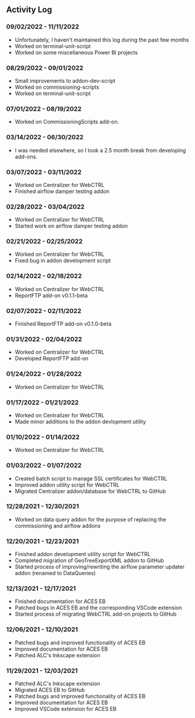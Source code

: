 ## Activity Log

### **09/02/2022 - 11/11/2022**
- Unfortunately, I haven't maintained this log during the past few months
- Worked on terminal-unit-script
- Worked on some miscellaneous Power BI projects

### **08/29/2022 - 09/01/2022**
- Small improvements to addon-dev-script
- Worked on commissioning-scripts
- Worked on terminal-unit-script

### **07/01/2022 - 08/19/2022**
- Worked on CommissioningScripts add-on.

### **03/14/2022 - 06/30/2022**
- I was needed elsewhere, so I took a 2.5 month break from developing add-ons.

### **03/07/2022 - 03/11/2022**
- Worked on Centralizer for WebCTRL
- Finished airflow damper testing addon

### **02/28/2022 - 03/04/2022**
- Worked on Centralizer for WebCTRL
- Started work on airflow damper testing addon

### **02/21/2022 - 02/25/2022**
- Worked on Centralizer for WebCTRL
- Fixed bug in addon development script

### **02/14/2022 - 02/18/2022**
- Worked on Centralizer for WebCTRL
- ReportFTP add-on v0.1.1-beta

### **02/07/2022 - 02/11/2022**
- Finished ReportFTP add-on v0.1.0-beta

### **01/31/2022 - 02/04/2022**
- Worked on Centralizer for WebCTRL
- Developed ReportFTP add-on

### **01/24/2022 - 01/28/2022**
- Worked on Centralizer for WebCTRL

### **01/17/2022 - 01/21/2022**
- Worked on Centralizer for WebCTRL
- Made minor additions to the addon devlopment utility

### **01/10/2022 - 01/14/2022**
- Worked on Centralizer for WebCTRL

### **01/03/2022 - 01/07/2022**
- Created batch script to manage SSL certificates for WebCTRL
- Improved addon utility script for WebCTRL
- Migrated Centralizer addon/database for WebCTRL to GitHub

### **12/28/2021 - 12/30/2021**
- Worked on data query addon for the purpose of replacing the commissioning and airflow addons

### **12/20/2021 - 12/23/2021**
- Finished addon development utility script for WebCTRL
- Completed migration of GeoTreeExportXML addon to GitHub
- Started process of improving/rewriting the airflow parameter updater addon (renamed to DataQueries)

### **12/13/2021 - 12/17/2021**
- Finished documentation for ACES EB
- Patched bugs in ACES EB and the corresponding VSCode extension
- Started process of migrating WebCTRL add-on projects to GitHub

### **12/06/2021 - 12/10/2021**
- Patched bugs and improved functionality of ACES EB
- Improved documentation for ACES EB
- Patched ALC's Inkscape extension

### **11/29/2021 - 12/03/2021**
- Patched ALC's Inkscape extension
- Migrated ACES EB to GitHub
- Patched bugs and improved functionality of ACES EB
- Improved documentation for ACES EB
- Improved VSCode extension for ACES EB
